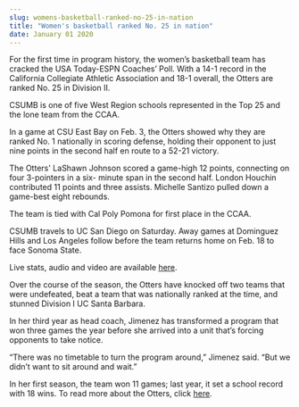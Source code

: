 ```yaml
---
slug: womens-basketball-ranked-no-25-in-nation
title: "Women's basketball ranked No. 25 in nation"
date: January 01 2020
---
```


 
<p></p>
<p>
  For the first time in program history, the women’s basketball team has cracked
  the USA Today-ESPN Coaches’ Poll. With a 14-1 record in the California
  Collegiate Athletic Association and 18-1 overall, the Otters are ranked No. 25
  in Division II.
</p>
<p>
  CSUMB is one of five West Region schools represented in the Top 25 and the
  lone team from the CCAA.
</p>
<p>
  In a game at CSU East Bay on Feb. 3, the Otters showed why they are ranked No.
  1 nationally in scoring defense, holding their opponent to just nine points in
  the second half en route to a 52-21 victory.
</p>
<p>
  The Otters' LaShawn Johnson scored a game-high 12 points, connecting on four
  3-pointers in a six- minute span in the second half. London Houchin
  contributed 11 points and three assists. Michelle Santizo pulled down a
  game-best eight rebounds.
</p>
<p>The team is tied with Cal Poly Pomona for first place in the CCAA.</p>
<p>
  CSUMB travels to UC San Diego on Saturday. Away games at Dominguez Hills and
  Los Angeles follow before the team returns home on Feb. 18 to face Sonoma
  State.
</p>
<p>
  Live stats, audio and video are available
  <a href="https://otterathletics.com/sports/2007/11/6/listenlive.aspx?id=62"
    >here</a
  >.
</p>
<p>
  Over the course of the season, the Otters have knocked off two teams that were
  undefeated, beat a team that was nationally ranked at the time, and stunned
  Division I UC Santa Barbara.
</p>
<p>
  In her third year as head coach, Jimenez has transformed a program that won
  three games the year before she arrived into a unit that’s forcing opponents
  to take notice.
</p>
<p>
  “There was no timetable to turn the program around,” Jimenez said. “But we
  didn’t want to sit around and wait.”
</p>
<p>
  In her first season, the team won 11 games; last year, it set a school record
  with 18 wins. To read more about the Otters, click
  <a href="https://otterathletics.com/index.aspx?path=wbball&amp;">here</a>.
</p>
 
